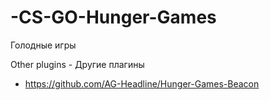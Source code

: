 # -CS-GO-Hunger-Games
Голодные игры

Other plugins - Другие плагины
- https://github.com/AG-Headline/Hunger-Games-Beacon

